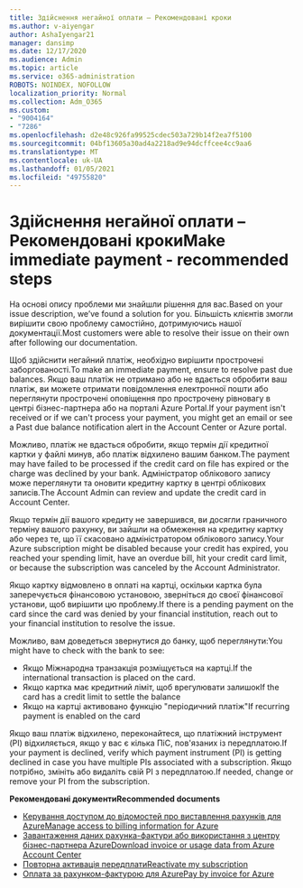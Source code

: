 ```yaml
---
title: Здійснення негайної оплати – Рекомендовані кроки
ms.author: v-aiyengar
author: AshaIyengar21
manager: dansimp
ms.date: 12/17/2020
ms.audience: Admin
ms.topic: article
ms.service: o365-administration
ROBOTS: NOINDEX, NOFOLLOW
localization_priority: Normal
ms.collection: Adm_O365
ms.custom:
- "9004164"
- "7286"
ms.openlocfilehash: d2e48c926fa99525cdec503a729b14f2ea7f5100
ms.sourcegitcommit: 04bf13605a30ad4a2218ad9e94dcffcee4cc9aa6
ms.translationtype: MT
ms.contentlocale: uk-UA
ms.lasthandoff: 01/05/2021
ms.locfileid: "49755820"
---
```

# <a name="make-immediate-payment---recommended-steps"></a><span data-ttu-id="c75cf-102">Здійснення негайної оплати – Рекомендовані кроки</span><span class="sxs-lookup"><span data-stu-id="c75cf-102">Make immediate payment - recommended steps</span></span>

<span data-ttu-id="c75cf-103">На основі опису проблеми ми знайшли рішення для вас.</span><span class="sxs-lookup"><span data-stu-id="c75cf-103">Based on your issue description, we’ve found a solution for you.</span></span> <span data-ttu-id="c75cf-104">Більшість клієнтів змогли вирішити свою проблему самостійно, дотримуючись нашої документації.</span><span class="sxs-lookup"><span data-stu-id="c75cf-104">Most customers were able to resolve their issue on their own after following our documentation.</span></span>

<span data-ttu-id="c75cf-105">Щоб здійснити негайний платіж, необхідно вирішити прострочені заборгованості.</span><span class="sxs-lookup"><span data-stu-id="c75cf-105">To make an immediate payment, ensure to resolve past due balances.</span></span> <span data-ttu-id="c75cf-106">Якщо ваш платіж не отримано або не вдається обробити ваш платіж, ви можете отримати повідомлення електронної пошти або переглянути прострочені оповіщення про прострочену рівновагу в центрі бізнес-партнера або на порталі Azure Portal.</span><span class="sxs-lookup"><span data-stu-id="c75cf-106">If your payment isn't received or if we can't process your payment, you might get an email or see a Past due balance notification alert in the Account Center or Azure portal.</span></span> 

<span data-ttu-id="c75cf-107">Можливо, платіж не вдасться обробити, якщо термін дії кредитної картки у файлі минув, або платіж відхилено вашим банком.</span><span class="sxs-lookup"><span data-stu-id="c75cf-107">The payment may have failed to be processed if the credit card on file has expired or the charge was declined by your bank.</span></span> <span data-ttu-id="c75cf-108">Адміністратор облікового запису може переглянути та оновити кредитну картку в центрі облікових записів.</span><span class="sxs-lookup"><span data-stu-id="c75cf-108">The Account Admin can review and update the credit card in Account Center.</span></span> 

<span data-ttu-id="c75cf-109">Якщо термін дії вашого кредиту не завершився, ви досягли граничного терміну вашого рахунку, ви зайшли на обмеження на кредитну картку або через те, що її скасовано адміністратором облікового запису.</span><span class="sxs-lookup"><span data-stu-id="c75cf-109">Your Azure subscription might be disabled because your credit has expired, you reached your spending limit, have an overdue bill, hit your credit card limit, or because the subscription was canceled by the Account Administrator.</span></span>  

<span data-ttu-id="c75cf-110">Якщо картку відмовлено в оплаті на картці, оскільки картка була заперечується фінансовою установою, зверніться до своєї фінансової установи, щоб вирішити цю проблему.</span><span class="sxs-lookup"><span data-stu-id="c75cf-110">If there is a pending payment on the card since the card was denied by your financial institution, reach out to your financial institution to resolve the issue.</span></span>  

<span data-ttu-id="c75cf-111">Можливо, вам доведеться звернутися до банку, щоб переглянути:</span><span class="sxs-lookup"><span data-stu-id="c75cf-111">You might have to check with the bank to see:</span></span>

- <span data-ttu-id="c75cf-112">Якщо Міжнародна транзакція розміщується на картці.</span><span class="sxs-lookup"><span data-stu-id="c75cf-112">If the international transaction is placed on the card.</span></span> 
- <span data-ttu-id="c75cf-113">Якщо картка має кредитний ліміт, щоб врегулювати залишок</span><span class="sxs-lookup"><span data-stu-id="c75cf-113">If the card has a credit limit to settle the balance</span></span> 
- <span data-ttu-id="c75cf-114">Якщо на картці активовано функцію "періодичний платіж"</span><span class="sxs-lookup"><span data-stu-id="c75cf-114">If recurring payment is enabled on the card</span></span> 

<span data-ttu-id="c75cf-115">Якщо ваш платіж відхилено, переконайтеся, що платіжний інструмент (PI) відхиляється, якщо у вас є кілька ПіС, пов'язаних із передплатою.</span><span class="sxs-lookup"><span data-stu-id="c75cf-115">If your payment is declined, verify which payment instrument (PI) is getting declined in case you have multiple PIs associated with a subscription.</span></span> <span data-ttu-id="c75cf-116">Якщо потрібно, змініть або видаліть свій PI з передплатою.</span><span class="sxs-lookup"><span data-stu-id="c75cf-116">If needed, change or remove your PI from the subscription.</span></span> 

<span data-ttu-id="c75cf-117">**Рекомендовані документи**</span><span class="sxs-lookup"><span data-stu-id="c75cf-117">**Recommended documents**</span></span> 

- [<span data-ttu-id="c75cf-118">Керування доступом до відомостей про виставлення рахунків для Azure</span><span class="sxs-lookup"><span data-stu-id="c75cf-118">Manage access to billing information for Azure</span></span>](https://docs.microsoft.com/azure/billing/billing-manage-access?WT.mc_id=Portal-Microsoft_Azure_Support)
- [<span data-ttu-id="c75cf-119">Завантаження даних рахунка-фактури або використання з центру бізнес-партнера Azure</span><span class="sxs-lookup"><span data-stu-id="c75cf-119">Download invoice or usage data from Azure Account Center</span></span>](https://docs.microsoft.com/azure/billing/billing-download-azure-invoice-daily-usage-date?WT.mc_id=Portal-Microsoft_Azure_Support)
- [<span data-ttu-id="c75cf-120">Повторна активація передплати</span><span class="sxs-lookup"><span data-stu-id="c75cf-120">Reactivate my subscription</span></span>](https://docs.microsoft.com/azure/billing/billing-subscription-become-disable?WT.mc_id=Portal-Microsoft_Azure_Support)
- [<span data-ttu-id="c75cf-121">Оплата за рахунком-фактурою для Azure</span><span class="sxs-lookup"><span data-stu-id="c75cf-121">Pay by invoice for Azure</span></span>](https://docs.microsoft.com/azure/cost-management-billing/manage/pay-by-invoice) 